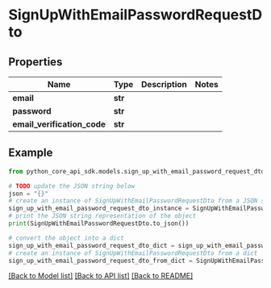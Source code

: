 # SignUpWithEmailPasswordRequestDto


## Properties

Name | Type | Description | Notes
------------ | ------------- | ------------- | -------------
**email** | **str** |  | 
**password** | **str** |  | 
**email_verification_code** | **str** |  | 

## Example

```python
from python_core_api_sdk.models.sign_up_with_email_password_request_dto import SignUpWithEmailPasswordRequestDto

# TODO update the JSON string below
json = "{}"
# create an instance of SignUpWithEmailPasswordRequestDto from a JSON string
sign_up_with_email_password_request_dto_instance = SignUpWithEmailPasswordRequestDto.from_json(json)
# print the JSON string representation of the object
print(SignUpWithEmailPasswordRequestDto.to_json())

# convert the object into a dict
sign_up_with_email_password_request_dto_dict = sign_up_with_email_password_request_dto_instance.to_dict()
# create an instance of SignUpWithEmailPasswordRequestDto from a dict
sign_up_with_email_password_request_dto_from_dict = SignUpWithEmailPasswordRequestDto.from_dict(sign_up_with_email_password_request_dto_dict)
```
[[Back to Model list]](../README.md#documentation-for-models) [[Back to API list]](../README.md#documentation-for-api-endpoints) [[Back to README]](../README.md)


